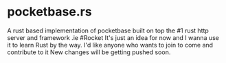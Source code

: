# pocketbase.rs
A rust based implementation of pocketbase built on top the #1 rust http server and framework .ie #Rocket
It's just an idea for now and I wanna use it to learn Rust by the way. I'd like anyone who wants to join to come and contribute to it
New changes will be getting pushed soon.
